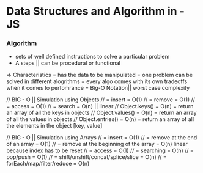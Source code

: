 # Data Structures and Algorithm in - JS

### Algorithm

- sets of well defined instructions to solve a particular problem
- A steps || can be procedural or functional

=> Characteristics = has the data to be manipulated
= one problem can be solved in different alogrithms
= every algo comes with its own tradeoffs when it comes to perfomrance
= Big-O Notation|| worst case complexity

// BIG - O || Simulation using Objects
// = insert = O(1)
// = remove = O(1)
// = access = O(1)
// = search = O(n) || linear
// Object.keys() = O(n) = return an array of all the keys in objects
// Object.values() = O(n) = return an array of all the values in objects
// Object.entries() = O(n) = return an array of all the elements in the object [key, value]

// BIG - O || Simulation using Arrays
// = insert = O(1)
// = remove at the end of an array = O(1)
// = remove at the beginning of the array = O(n) linear because index has to be reset
// = access = O(1)
// = searching = O(n)
// = pop/push = O(1)
// = shift/unshift/concat/splice/slice = O(n)
// = forEach/map/filter/reduce = O(n)
